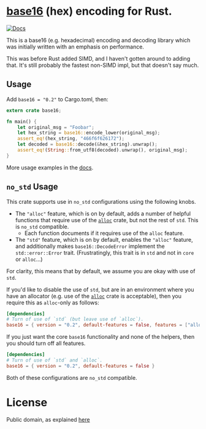 # [base16](https://crates.io/crates/base16) (hex) encoding for Rust.

[![Docs](https://docs.rs/base16/badge.svg)](https://docs.rs/base16)

This is a base16 (e.g. hexadecimal) encoding and decoding library which was initially written with an emphasis on performance.

This was before Rust added SIMD, and I haven't gotten around to adding that. It's still probably the fastest non-SIMD impl, but that doesn't say much.

## Usage

Add `base16 = "0.2"` to Cargo.toml, then:

```rust
extern crate base16;

fn main() {
    let original_msg = "Foobar";
    let hex_string = base16::encode_lower(original_msg);
    assert_eq!(hex_string, "466f6f626172");
    let decoded = base16::decode(&hex_string).unwrap();
    assert_eq!(String::from_utf8(decoded).unwrap(), original_msg);
}
```

More usage examples in the [docs](https://docs.rs/base16).

## `no_std` Usage

This crate supports use in `no_std` configurations using the following knobs.

- The `"alloc"` feature, which is on by default, adds a number of helpful functions
  that require use of the [`alloc`](https://doc.rust-lang.org/alloc/index.html) crate,
  but not the rest of `std`. This is `no_std` compatible.
    - Each function documents if it requires use of the `alloc` feature.
- The `"std"` feature, which is on by default, enables the `"alloc"` feature, and
  additionally makes `base16::DecodeError` implement the `std::error::Error` trait.
  (Frustratingly, this trait is in `std` and not in `core` or `alloc`...)

For clarity, this means that by default, we assume you are okay with use of `std`.

If you'd like to disable the use of `std`, but are in an environment where you have
an allocator (e.g. use of the [`alloc`](https://doc.rust-lang.org/alloc/index.html)
crate is acceptable), then you require this as `alloc`-only as follows:

```toml
[dependencies]
# Turn of use of `std` (but leave use of `alloc`).
base16 = { version = "0.2", default-features = false, features = ["alloc"] }
```

If you just want the core `base16` functionality and none of the helpers, then
you should turn off all features.

```toml
[dependencies]
# Turn of use of `std` and `alloc`.
base16 = { version = "0.2", default-features = false }
```

Both of these configurations are `no_std` compatible.

# License

Public domain, as explained [here](https://creativecommons.org/publicdomain/zero/1.0/legalcode)
